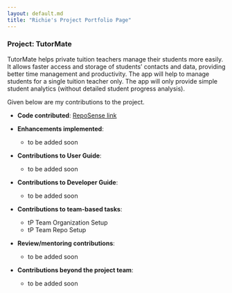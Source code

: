 ```yaml
---
layout: default.md
title: "Richie's Project Portfolio Page"
---
```


### Project: TutorMate

TutorMate helps private tuition teachers manage their students more easily. It allows faster access and storage of students’ contacts and data, providing better time management and productivity. The app will help to manage students for a single tuition teacher only. The app will only provide simple student analytics (without detailed student progress analysis).

Given below are my contributions to the project.

* **Code contributed**: [RepoSense link]()

* **Enhancements implemented**:
    * to be added soon

* **Contributions to User Guide**:
    * to be added soon

* **Contributions to Developer Guide**:
    * to be added soon

* **Contributions to team-based tasks**:
    * tP Team Organization Setup
    * tP Team Repo Setup

* **Review/mentoring contributions**:
    * to be added soon

* **Contributions beyond the project team**:
    * to be added soon

